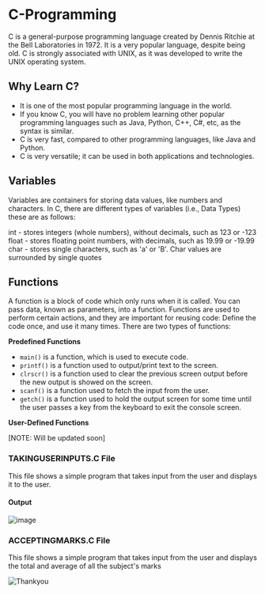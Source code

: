 # C-Programming
C is a general-purpose programming language created by Dennis Ritchie at the Bell Laboratories in 1972.
It is a very popular language, despite being old.
C is strongly associated with UNIX, as it was developed to write the UNIX operating system.

## Why Learn C?
- It is one of the most popular programming language in the world.
- If you know C, you will have no problem learning other popular programming languages such as Java, Python, C++, C#, etc, as the syntax is similar.
- C is very fast, compared to other programming languages, like Java and Python.
- C is very versatile; it can be used in both applications and technologies.

## Variables
Variables are containers for storing data values, like numbers and characters. In C, there are different types of variables (i.e., Data Types) these are as follows:

int - stores integers (whole numbers), without decimals, such as 123 or -123
float - stores floating point numbers, with decimals, such as 19.99 or -19.99
char - stores single characters, such as 'a' or 'B'. Char values are surrounded by single quotes

## Functions
A function is a block of code which only runs when it is called.
You can pass data, known as parameters, into a function.
Functions are used to perform certain actions, and they are important for reusing code: Define the code once, and use it many times. There are two types of functions:

**Predefined Functions**
- `main()` is a function, which is used to execute code.
- `printf()` is a function used to output/print text to the screen.
- `clrscr()` is a function used to clear the previous screen output before the new output is showed on the screen.
- `scanf()` is a function used to fetch the input from the user.
- `getch()` is a function used to hold the output screen for some time until the user passes a key from the keyboard to exit the console screen.

**User-Defined Functions**

[NOTE: Will be updated soon]

### TAKINGUSERINPUTS.C File

This file shows a simple program that takes input from the user and displays it to the user.

#### Output

![image](https://github.com/Shubham-Diwadkar/C-Programming/assets/125255910/b48c6e71-103f-49d4-a320-939840e52c6d)

### ACCEPTINGMARKS.C File

This file shows a simple program that takes input from the user and displays the total and average of all the subject's marks


![Thankyou](https://github.com/Shubham-Diwadkar/C-Programming/assets/125255910/8c9d1253-af66-45b1-af25-6e61fabef61a)
